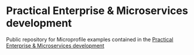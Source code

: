 Practical Enterprise & Microservices development
=====================================

Public repository for Microprofile examples contained in the [Practical Enterprise & Microservices development](http://www.itbuzzpress.com/ebooks/java-ee-7-development-on-wildfly.html)


